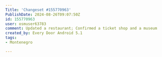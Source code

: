 ```yaml
---
Title: 'Changeset #155770963'
PublishDate: 2024-08-26T09:07:50Z
id: 155770963
user: osmuser63783
comment: Updated a restaurant; Confirmed a ticket shop and a museum
created_by: Every Door Android 5.1
tags:
- Montenegro

---
```


